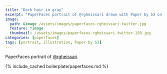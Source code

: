 ```yaml
---
title: "Dark hair in gray"
excerpt: "PaperFaces portrait of @rgheissari drawn with Paper by 53 on an iPad."
image: 
  path: &image /assets/images/paperfaces-rgheissari-twitter.jpg 
  feature: *image
  thumbnail: /assets/images/paperfaces-rgheissari-twitter-150.jpg
categories: [paperfaces]
tags: [portrait, illustration, Paper by 53]
---
```


PaperFaces portrait of [@rgheissari](https://twitter.com/rgheissari).

{% include_cached boilerplate/paperfaces.md %}

